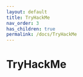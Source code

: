 ```yaml
---
layout: default
title: TryHackMe
nav_order: 3
has_children: true
permalink: /docs/TryHackMe
---
```


# TryHackMe
